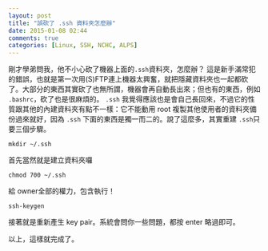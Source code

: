 ```yaml
---
layout: post
title: "誤砍了 .ssh 資料夾怎麼辦"
date: 2015-01-08 02:44
comments: true
categories: [Linux, SSH, NCHC, ALPS]
---
```

剛才學弟問我，他不小心砍了機器上面的`.ssh`資料夾，怎麼辦？
這是新手滿常犯的錯誤，也就是第一次用(S)FTP連上機器太興奮，就把隱藏資料夾也一起都砍了。大部分的東西其實砍了也無所謂，機器會再自動長出來；但也有的東西，例如 `.bashrc`，砍了也是很麻煩的。 `.ssh` 我覺得應該也是會自己長回來，不過它的性質跟其他的內建資料夾有點不一樣：它不能動用 root 複製其他使用者的資料夾備份過來就好，因為 `.ssh` 下面的東西是獨一而二的。說了這麼多，其實重建 `.ssh`只要三個步驟。

```
mkdir ~/.ssh
```
首先當然就是建立資料夾囉


```
chmod 700 ~/.ssh
```
給 owner全部的權力，包含執行！


```
ssh-keygen
```
接著就是重新產生 key pair。系統會問你一些問題，都按 enter 略過即可。

以上，這樣就完成了。

